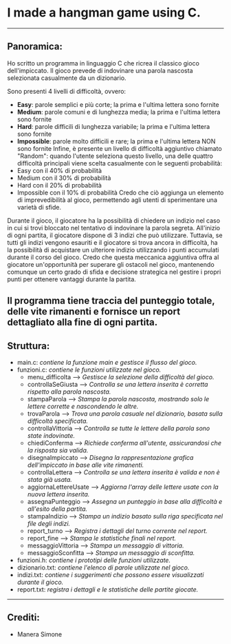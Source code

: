 # I made a hangman game using C.
---
## Panoramica:
Ho scritto un programma in linguaggio C che ricrea il classico gioco dell'impiccato. 
Il gioco prevede di indovinare una parola nascosta selezionata casualmente da un dizionario. 

Sono presenti 4 livelli di difficoltà, ovvero:
- **Easy**: parole semplici e più corte; la prima e l'ultima lettera sono fornite
- **Medium**: parole comuni e di lunghezza media; la prima e l'ultima lettera sono fornite
- **Hard**: parole difficili di lunghezza variabile; la prima e l'ultima lettera sono fornite
- **Impossible**: parole molto difficili e rare; la prima e l'ultima lettera NON sono fornite
Infine, è presente un livello di difficoltà aggiuntivo chiamato "Random": quando l'utente seleziona questo livello, 
una delle quattro difficoltà principali viene scelta casualmente con le seguenti probabilità: 
- Easy con il 40% di probabilità
- Medium con il 30% di probabilità
- Hard con il 20% di probabilità
- Impossible con il 10% di probabilità
Credo che ciò aggiunga un elemento di imprevedibilità al gioco, permettendo agli utenti di sperimentare una varietà di sfide.

Durante il gioco, il giocatore ha la possibilità di chiedere un indizio nel caso in cui si trovi bloccato nel tentativo 
di indovinare la parola segreta. All'inizio di ogni partita, il giocatore dispone di 3 indizi che può utilizzare. 
Tuttavia, se tutti gli indizi vengono esauriti e il giocatore si trova ancora in difficoltà, ha la possibilità di acquistare 
un ulteriore indizio utilizzando i punti accumulati durante il corso del gioco.
Credo che questa meccanica aggiuntiva offra al giocatore un'opportunità per superare gli ostacoli nel gioco, mantenendo comunque 
un certo grado di sfida e decisione strategica nel gestire i propri punti per ottenere vantaggi durante la partita.

Il programma tiene traccia del punteggio totale, delle vite rimanenti e fornisce un report dettagliato alla fine di ogni partita.
---
## Struttura:
- main.c: *contiene la funzione main e gestisce il flusso del gioco.*
- funzioni.c: *contiene le funzioni utilizzate nel gioco.*
    - menu_difficolta        --> *Gestisce la selezione della difficoltà del gioco.*
    - controllaSeGiusta      --> *Controlla se una lettera inserita è corretta rispetto alla parola nascosta.*
    - stampaParola           --> *Stampa la parola nascosta, mostrando solo le lettere corrette e nascondendo le altre.*
    - trovaParola            --> *Trova una parola casuale nel dizionario, basata sulla difficoltà specificata.*
    - controllaVittoria      --> *Controlla se tutte le lettere della parola sono state indovinate.*
    - chiediConferma         --> *Richiede conferma all'utente, assicurandosi che la risposta sia valida.*
    - disegnaImpiccato       --> *Disegna la rappresentazione grafica dell'impiccato in base alle vite rimanenti.*
    - controllaLettera       --> *Controlla se una lettera inserita è valida e non è stata già usata.*
    - aggiornaLettereUsate   --> *Aggiorna l'array delle lettere usate con la nuova lettera inserita.*
    - assegnaPunteggio       --> *Assegna un punteggio in base alla difficoltà e all'esito della partita.*
    - stampaIndizio          --> *Stampa un indizio basato sulla riga specificata nel file degli indizi.*
    - report_turno           --> *Registra i dettagli del turno corrente nel report.*
    - report_fine            --> *Stampa le statistiche finali nel report.*
    - messaggioVittoria      --> *Stampa un messaggio di vittoria.*
    - messaggioSconfitta     --> *Stampa un messaggio di sconfitta.*
- funzioni.h: *contiene i prototipi delle funzioni utilizzate.*
- dizionario.txt: *contiene l'elenco di parole utilizzate nel gioco.*
- indizi.txt: *contiene i suggerimenti che possono essere visualizzati durante il gioco.*
- report.txt: *registra i dettagli e le statistiche delle partite giocate.*
---
## Crediti:
 - Manera Simone